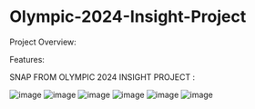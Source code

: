 # Olympic-2024-Insight-Project

Project Overview:

Features:


SNAP FROM OLYMPIC 2024 INSIGHT PROJECT :

![image](https://github.com/user-attachments/assets/46d53039-d064-4730-89a8-585b99b48404)
![image](https://github.com/user-attachments/assets/790281ad-6f41-451a-9bbc-cfdf47a52a59)
![image](https://github.com/user-attachments/assets/827dd7cd-0cc2-401e-a7e4-0adc0b938e41)
![image](https://github.com/user-attachments/assets/892fcab9-911e-49a6-b52f-2ed980ca74ab)
![image](https://github.com/user-attachments/assets/96fc258c-c4ff-4502-9ced-8d75eb910cce)
![image](https://github.com/user-attachments/assets/d6957f08-f70e-43a1-9027-03335d77d7d8)



